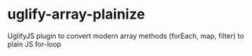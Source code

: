 uglify-array-plainize
=====================

UglifyJS plugin to convert modern array methods (forEach, map, filter) to plain JS for-loop
